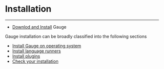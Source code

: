 # Installation
-----

* [Downlod and Install](http://getgauge.io/get-started) Gauge

Gauge installation can be broadly classified into the following sections
* [Install Gauge on operating system](operating_system/README.md)
* [Install language runners](install_language_runners.md)
* [Install plugins](install_plugins.md)
* [Check your installation](check_installation.md)
